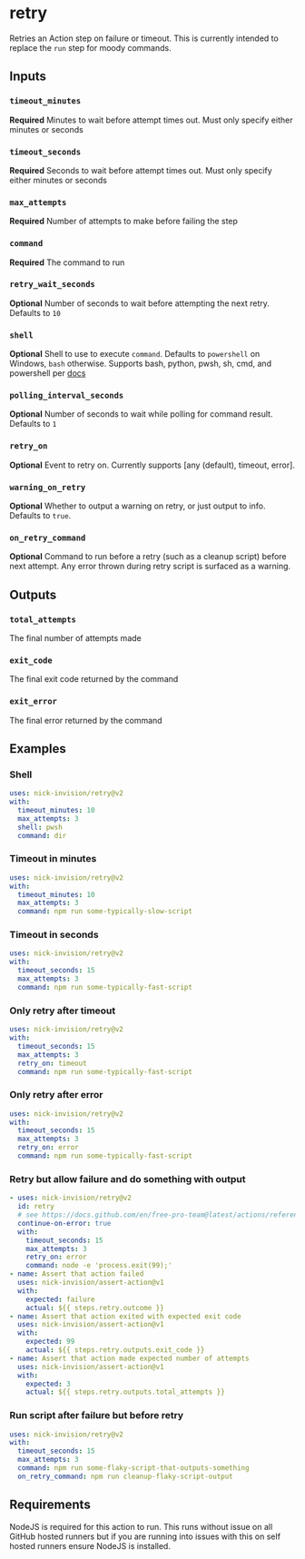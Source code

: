 # retry

Retries an Action step on failure or timeout. This is currently intended to replace the `run` step for moody commands.

## Inputs

### `timeout_minutes`

**Required** Minutes to wait before attempt times out. Must only specify either minutes or seconds

### `timeout_seconds`

**Required** Seconds to wait before attempt times out. Must only specify either minutes or seconds

### `max_attempts`

**Required** Number of attempts to make before failing the step

### `command`

**Required** The command to run

### `retry_wait_seconds`

**Optional** Number of seconds to wait before attempting the next retry. Defaults to `10`

### `shell`
    
**Optional** Shell to use to execute `command`. Defaults to `powershell` on Windows, `bash` otherwise.  Supports bash, python, pwsh, sh, cmd, and powershell per [docs](https://docs.github.com/en/free-pro-team@latest/actions/reference/workflow-syntax-for-github-actions#using-a-specific-shell)

### `polling_interval_seconds`

**Optional** Number of seconds to wait while polling for command result. Defaults to `1`

### `retry_on`

**Optional** Event to retry on. Currently supports [any (default), timeout, error].

### `warning_on_retry`

**Optional** Whether to output a warning on retry, or just output to info. Defaults to `true`.

### `on_retry_command`

**Optional** Command to run before a retry (such as a cleanup script) before next attempt.  Any error thrown during retry script is surfaced as a warning.

## Outputs

### `total_attempts`

The final number of attempts made

### `exit_code`

The final exit code returned by the command

### `exit_error`

The final error returned by the command

## Examples

### Shell

```yaml
uses: nick-invision/retry@v2
with:
  timeout_minutes: 10
  max_attempts: 3
  shell: pwsh
  command: dir
```

### Timeout in minutes

```yaml
uses: nick-invision/retry@v2
with:
  timeout_minutes: 10
  max_attempts: 3
  command: npm run some-typically-slow-script
```

### Timeout in seconds

```yaml
uses: nick-invision/retry@v2
with:
  timeout_seconds: 15
  max_attempts: 3
  command: npm run some-typically-fast-script
```

### Only retry after timeout

```yaml
uses: nick-invision/retry@v2
with:
  timeout_seconds: 15
  max_attempts: 3
  retry_on: timeout
  command: npm run some-typically-fast-script
```

### Only retry after error

```yaml
uses: nick-invision/retry@v2
with:
  timeout_seconds: 15
  max_attempts: 3
  retry_on: error
  command: npm run some-typically-fast-script
```

### Retry but allow failure and do something with output

```yaml
- uses: nick-invision/retry@v2
  id: retry
  # see https://docs.github.com/en/free-pro-team@latest/actions/reference/workflow-syntax-for-github-actions#jobsjob_idcontinue-on-error
  continue-on-error: true
  with:
    timeout_seconds: 15
    max_attempts: 3
    retry_on: error
    command: node -e 'process.exit(99);'
- name: Assert that action failed
  uses: nick-invision/assert-action@v1
  with:
    expected: failure
    actual: ${{ steps.retry.outcome }}
- name: Assert that action exited with expected exit code
  uses: nick-invision/assert-action@v1
  with:
    expected: 99
    actual: ${{ steps.retry.outputs.exit_code }}
- name: Assert that action made expected number of attempts
  uses: nick-invision/assert-action@v1
  with:
    expected: 3
    actual: ${{ steps.retry.outputs.total_attempts }}
```

### Run script after failure but before retry

```yaml
uses: nick-invision/retry@v2
with:
  timeout_seconds: 15
  max_attempts: 3
  command: npm run some-flaky-script-that-outputs-something
  on_retry_command: npm run cleanup-flaky-script-output
```

## Requirements

NodeJS is required for this action to run. This runs without issue on all GitHub hosted runners but if you are running into issues with this on self hosted runners ensure NodeJS is installed.
